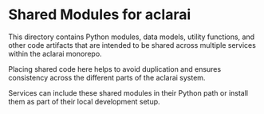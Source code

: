 # Shared Modules for aclarai

This directory contains Python modules, data models, utility functions, and other code artifacts that are intended to be shared across multiple services within the aclarai monorepo.

Placing shared code here helps to avoid duplication and ensures consistency across the different parts of the aclarai system.

Services can include these shared modules in their Python path or install them as part of their local development setup.
